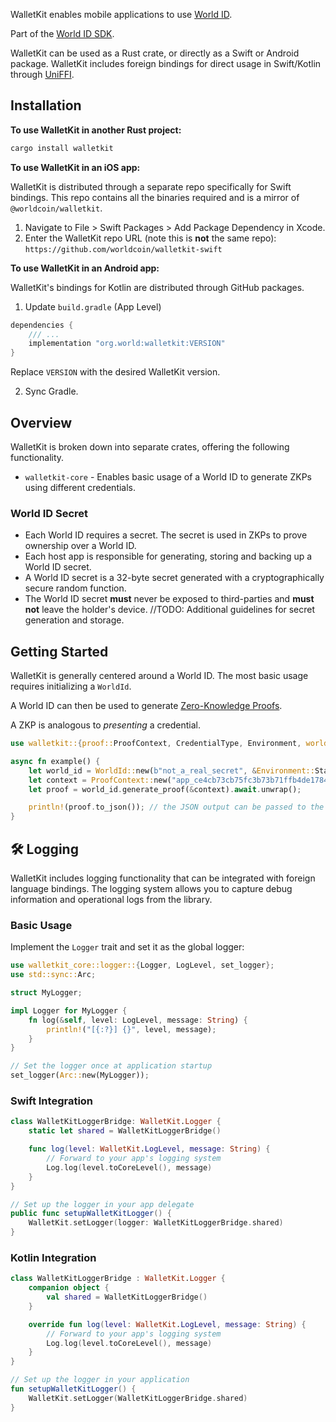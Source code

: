 WalletKit enables mobile applications to use [World ID](https://world.org/world-id).

Part of the [World ID SDK](https://docs.world.org/world-id).

WalletKit can be used as a Rust crate, or directly as a Swift or Android package. WalletKit includes foreign bindings for direct usage in Swift/Kotlin through [UniFFI](https://github.com/mozilla/uniffi-rs).

## Installation

**To use WalletKit in another Rust project:**

```bash
cargo install walletkit
```

**To use WalletKit in an iOS app:**

WalletKit is distributed through a separate repo specifically for Swift bindings. This repo contains all the binaries required and is a mirror of `@worldcoin/walletkit`.

1. Navigate to File > Swift Packages > Add Package Dependency in Xcode.
2. Enter the WalletKit repo URL (note this is **not** the same repo): `https://github.com/worldcoin/walletkit-swift`

**To use WalletKit in an Android app:**

WalletKit's bindings for Kotlin are distributed through GitHub packages.

1. Update `build.gradle` (App Level)

```kotlin
dependencies {
    /// ...
    implementation "org.world:walletkit:VERSION"
}
```

Replace `VERSION` with the desired WalletKit version.

2. Sync Gradle.

## Overview

WalletKit is broken down into separate crates, offering the following functionality.

- `walletkit-core` - Enables basic usage of a World ID to generate ZKPs using different credentials.

### World ID Secret

- Each World ID requires a secret. The secret is used in ZKPs to prove ownership over a World ID.
- Each host app is responsible for generating, storing and backing up a World ID secret.
- A World ID secret is a 32-byte secret generated with a cryptographically secure random function.
- The World ID secret **must** never be exposed to third-parties and **must not** leave the holder's device.
  //TODO: Additional guidelines for secret generation and storage.

## Getting Started

WalletKit is generally centered around a World ID. The most basic usage requires initializing a `WorldId`.

A World ID can then be used to generate [Zero-Knowledge Proofs](https://docs.world.org/world-id/further-reading/zero-knowledge-proofs).

A ZKP is analogous to _presenting_ a credential.

```rust
use walletkit::{proof::ProofContext, CredentialType, Environment, world_id::WorldId};

async fn example() {
    let world_id = WorldId::new(b"not_a_real_secret", &Environment::Staging);
    let context = ProofContext::new("app_ce4cb73cb75fc3b73b71ffb4de178410", Some("my_action".to_string()), None, CredentialType::Orb);
    let proof = world_id.generate_proof(&context).await.unwrap();

    println!(proof.to_json()); // the JSON output can be passed to the Developer Portal, World ID contracts, etc. for verification
}
```

## 🛠️ Logging

WalletKit includes logging functionality that can be integrated with foreign language bindings. The logging system allows you to capture debug information and operational logs from the library.

### Basic Usage

Implement the `Logger` trait and set it as the global logger:

```rust
use walletkit_core::logger::{Logger, LogLevel, set_logger};
use std::sync::Arc;

struct MyLogger;

impl Logger for MyLogger {
    fn log(&self, level: LogLevel, message: String) {
        println!("[{:?}] {}", level, message);
    }
}

// Set the logger once at application startup
set_logger(Arc::new(MyLogger));
```

### Swift Integration

```swift
class WalletKitLoggerBridge: WalletKit.Logger {
    static let shared = WalletKitLoggerBridge()

    func log(level: WalletKit.LogLevel, message: String) {
        // Forward to your app's logging system
        Log.log(level.toCoreLevel(), message)
    }
}

// Set up the logger in your app delegate
public func setupWalletKitLogger() {
    WalletKit.setLogger(logger: WalletKitLoggerBridge.shared)
}
```

### Kotlin Integration

```kotlin
class WalletKitLoggerBridge : WalletKit.Logger {
    companion object {
        val shared = WalletKitLoggerBridge()
    }

    override fun log(level: WalletKit.LogLevel, message: String) {
        // Forward to your app's logging system
        Log.log(level.toCoreLevel(), message)
    }
}

// Set up the logger in your application
fun setupWalletKitLogger() {
    WalletKit.setLogger(WalletKitLoggerBridge.shared)
}
```
